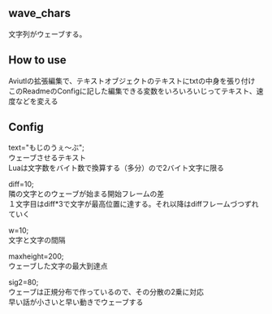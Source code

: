 ## wave_chars

文字列がウェーブする。

## How to use
Aviutlの拡張編集で、テキストオブジェクトのテキストにtxtの中身を張り付け  
このReadmeのConfigに記した編集できる変数をいろいろいじってテキスト、速度などを変える  

## Config

text="もじのうぇ～ぶ";  
ウェーブさせるテキスト  
Luaは文字数をバイト数で換算する（多分）ので2バイト文字に限る  
  
diff=10;  
隣の文字とのウェーブが始まる開始フレームの差  
１文字目はdiff*3で文字が最高位置に達する。それ以降はdiffフレームづつずれていく  
  
w=10;  
文字と文字の間隔  
  
maxheight=200;  
ウェーブした文字の最大到達点  
  
sig2=80;  
ウェーブは正規分布で作っているので、その分散の2乗に対応  
早い話が小さいと早い動きでウェーブする  
